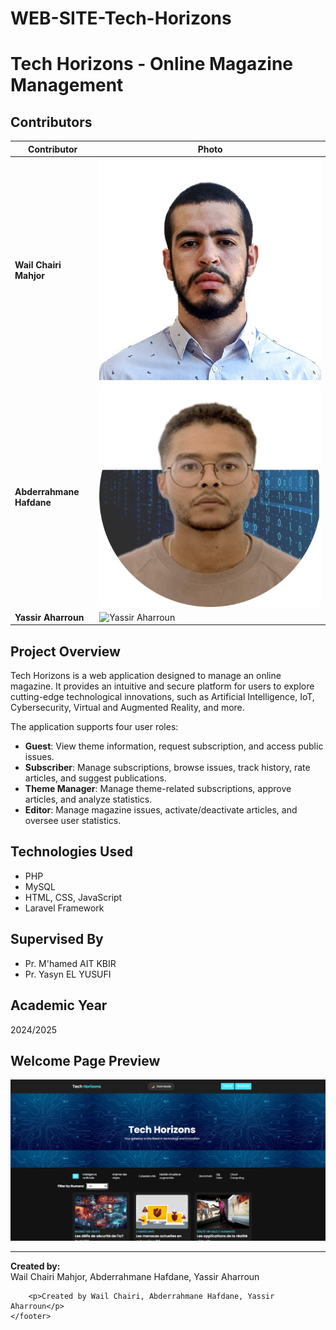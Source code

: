 # WEB-SITE-Tech-Horizons
 # Tech Horizons - Online Magazine Management

## Contributors

| Contributor          | Photo |
|----------------------|-------|
| **Wail Chairi Mahjor**  | ![Wail Chairi](readme/wail-chairi-photo.jpg) |
| **Abderrahmane Hafdane** | ![Abderrahmane Hafdane](readme/abderrahmane-hafdane-photo.jpg) |
| **Yassir Aharroun**      | ![Yassir Aharroun](readme/yassir-aharroun-photo.jpg) |

## Project Overview

Tech Horizons is a web application designed to manage an online magazine. It provides an intuitive and secure platform for users to explore cutting-edge technological innovations, such as Artificial Intelligence, IoT, Cybersecurity, Virtual and Augmented Reality, and more.

The application supports four user roles:
- **Guest**: View theme information, request subscription, and access public issues.
- **Subscriber**: Manage subscriptions, browse issues, track history, rate articles, and suggest publications.
- **Theme Manager**: Manage theme-related subscriptions, approve articles, and analyze statistics.
- **Editor**: Manage magazine issues, activate/deactivate articles, and oversee user statistics.

## Technologies Used

- PHP
- MySQL
- HTML, CSS, JavaScript
- Laravel Framework

## Supervised By

- Pr. M'hamed AIT KBIR  
- Pr. Yasyn EL YUSUFI

## Academic Year

2024/2025

## Welcome Page Preview

![Welcome Page Preview](readme/welcome-page-image.jpg)

---

**Created by:**  
Wail Chairi Mahjor, Abderrahmane Hafdane, Yassir Aharroun

        <p>Created by Wail Chairi, Abderrahmane Hafdane, Yassir Aharroun</p>
    </footer>
</body>
</html>

